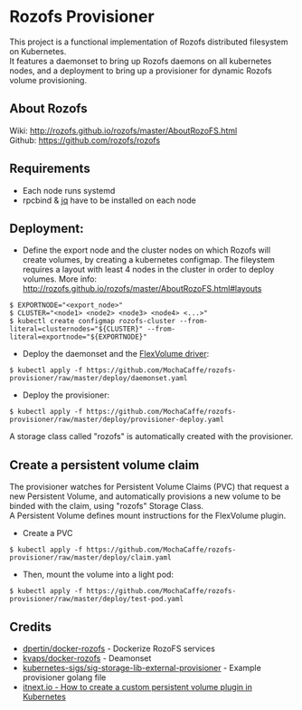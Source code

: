 # Rozofs Provisioner

This project is a functional implementation of Rozofs distributed filesystem on Kubernetes.  
It features a daemonset to bring up Rozofs daemons on all kubernetes nodes,
and a deployment to bring up a provisioner for dynamic Rozofs volume provisioning.  

## About Rozofs
Wiki: http://rozofs.github.io/rozofs/master/AboutRozoFS.html  
Github: https://github.com/rozofs/rozofs

## Requirements
  - Each node runs systemd
  - rpcbind & [jq](https://stedolan.github.io/jq/) have to be installed on each node
## Deployment:

  - Define the export node and the cluster nodes on which Rozofs will create volumes, by creating a kubernetes configmap.  The fileystem requires a layout with least 4 nodes in the cluster in order to deploy volumes. More info: http://rozofs.github.io/rozofs/master/AboutRozoFS.html#layouts
```
$ EXPORTNODE="<export_node>"
$ CLUSTER="<node1> <node2> <node3> <node4> <...>"
$ kubectl create configmap rozofs-cluster --from-literal=clusternodes="${CLUSTER}" --from-literal=exportnode="${EXPORTNODE}"
```
  - Deploy the daemonset and the [FlexVolume driver](https://github.com/kubernetes/community/blob/master/contributors/devel/sig-storage/flexvolume.md):
```
$ kubectl apply -f https://github.com/MochaCaffe/rozofs-provisioner/raw/master/deploy/daemonset.yaml
```
  - Deploy the provisioner:
``` 
$ kubectl apply -f https://github.com/MochaCaffe/rozofs-provisioner/raw/master/deploy/provisioner-deploy.yaml
```
A storage class called "rozofs" is automatically created with the provisioner.

## Create a persistent volume claim
The provisioner watches for Persistent Volume Claims (PVC) that request a new Persistent Volume, and automatically provisions a new volume to be binded with the claim, using "rozofs" Storage Class.  
A Persistent Volume defines mount instructions for the FlexVolume plugin.  
  - Create a PVC
```
$ kubectl apply -f https://github.com/MochaCaffe/rozofs-provisioner/raw/master/deploy/claim.yaml
```

  - Then, mount the volume into a light pod:

```
$ kubectl apply -f https://github.com/MochaCaffe/rozofs-provisioner/raw/master/deploy/test-pod.yaml
```
## Credits
  - [dpertin/docker-rozofs]  - Dockerize RozoFS services 
  - [kvaps/docker-rozofs]  - Deamonset
  - [kubernetes-sigs/sig-storage-lib-external-provisioner] - Example provisioner golang file
  - [itnext.io - How to create a custom persistent volume plugin in Kubernetes](https://itnext.io/how-to-create-a-custom-persistent-volume-plugin-in-kubernetes-via-flexvolume-part-1-f6d9d966e123)

   [rozofs/rozofs]: <https://github.com/rozofs/rozofs>
   [dpertin/docker-rozofs]: <https://github.com/dpertin/docker-rozofs>
   [kvaps/flexvolume-block]: <https://github.com/kvaps/flexvolume-block>
   [kvaps/docker-rozofs]: <https://github.com/kvaps/docker-rozofs>
   [kubernetes-sigs/sig-storage-lib-external-provisioner]: <https://github.com/kubernetes-sigs/sig-storage-lib-external-provisioner>
